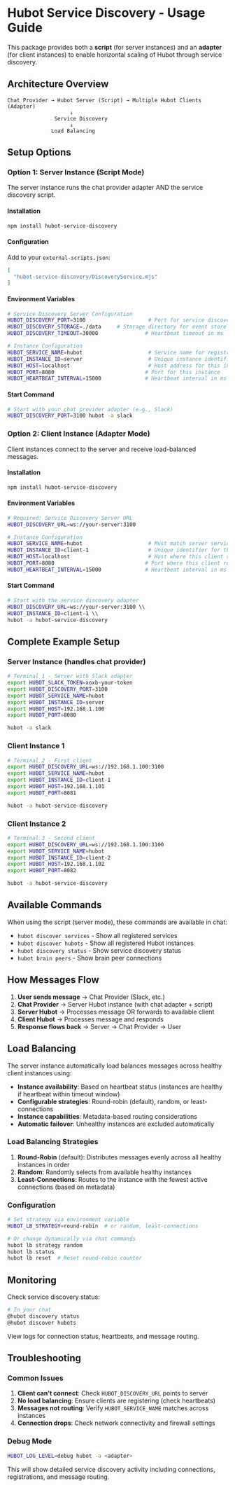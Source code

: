 # Hubot Service Discovery - Usage Guide

This package provides both a **script** (for server instances) and an **adapter** (for client instances) to enable horizontal scaling of Hubot through service discovery.

## Architecture Overview

```
Chat Provider → Hubot Server (Script) → Multiple Hubot Clients (Adapter)
                    ↓
               Service Discovery
                    ↓
              Load Balancing
```

## Setup Options

### Option 1: Server Instance (Script Mode)
The server instance runs the chat provider adapter AND the service discovery script.

#### Installation
```bash
npm install hubot-service-discovery
```

#### Configuration
Add to your `external-scripts.json`:
```json
[
  "hubot-service-discovery/DiscoveryService.mjs"
]
```

#### Environment Variables
```bash
# Service Discovery Server Configuration
HUBOT_DISCOVERY_PORT=3100                    # Port for service discovery server
HUBOT_DISCOVERY_STORAGE=./data     # Storage directory for event store
HUBOT_DISCOVERY_TIMEOUT=30000               # Heartbeat timeout in ms

# Instance Configuration  
HUBOT_SERVICE_NAME=hubot                     # Service name for registration
HUBOT_INSTANCE_ID=server                     # Unique instance identifier
HUBOT_HOST=localhost                         # Host address for this instance
HUBOT_PORT=8080                             # Port for this instance
HUBOT_HEARTBEAT_INTERVAL=15000              # Heartbeat interval in ms
```

#### Start Command
```bash
# Start with your chat provider adapter (e.g., Slack)
HUBOT_DISCOVERY_PORT=3100 hubot -a slack
```

### Option 2: Client Instance (Adapter Mode)
Client instances connect to the server and receive load-balanced messages.

#### Installation
```bash
npm install hubot-service-discovery
```

#### Environment Variables
```bash
# Required: Service Discovery Server URL
HUBOT_DISCOVERY_URL=ws://your-server:3100

# Instance Configuration
HUBOT_SERVICE_NAME=hubot                     # Must match server service name
HUBOT_INSTANCE_ID=client-1                   # Unique identifier for this client
HUBOT_HOST=localhost                         # Host where this client runs
HUBOT_PORT=8080                             # Port where this client runs
HUBOT_HEARTBEAT_INTERVAL=15000              # Heartbeat interval in ms
```

#### Start Command
```bash
# Start with the service discovery adapter
HUBOT_DISCOVERY_URL=ws://your-server:3100 \\
HUBOT_INSTANCE_ID=client-1 \\
hubot -a hubot-service-discovery
```

## Complete Example Setup

### Server Instance (handles chat provider)
```bash
# Terminal 1 - Server with Slack adapter
export HUBOT_SLACK_TOKEN=xoxb-your-token
export HUBOT_DISCOVERY_PORT=3100
export HUBOT_SERVICE_NAME=hubot
export HUBOT_INSTANCE_ID=server
export HUBOT_HOST=192.168.1.100
export HUBOT_PORT=8080

hubot -a slack
```

### Client Instance 1
```bash
# Terminal 2 - First client
export HUBOT_DISCOVERY_URL=ws://192.168.1.100:3100
export HUBOT_SERVICE_NAME=hubot
export HUBOT_INSTANCE_ID=client-1
export HUBOT_HOST=192.168.1.101
export HUBOT_PORT=8081

hubot -a hubot-service-discovery
```

### Client Instance 2
```bash
# Terminal 3 - Second client
export HUBOT_DISCOVERY_URL=ws://192.168.1.100:3100
export HUBOT_SERVICE_NAME=hubot
export HUBOT_INSTANCE_ID=client-2
export HUBOT_HOST=192.168.1.102
export HUBOT_PORT=8082

hubot -a hubot-service-discovery
```

## Available Commands

When using the script (server mode), these commands are available in chat:

- `hubot discover services` - Show all registered services
- `hubot discover hubots` - Show all registered Hubot instances  
- `hubot discovery status` - Show service discovery status
- `hubot brain peers` - Show brain peer connections

## How Messages Flow

1. **User sends message** → Chat Provider (Slack, etc.)
2. **Chat Provider** → Server Hubot instance (with chat adapter + script)
3. **Server Hubot** → Processes message OR forwards to available client
4. **Client Hubot** → Processes message and responds
5. **Response flows back** → Server → Chat Provider → User

## Load Balancing

The server instance automatically load balances messages across healthy client instances using:
- **Instance availability**: Based on heartbeat status (instances are healthy if heartbeat within timeout window)
- **Configurable strategies**: Round-robin (default), random, or least-connections
- **Instance capabilities**: Metadata-based routing considerations
- **Automatic failover**: Unhealthy instances are excluded automatically

### Load Balancing Strategies

1. **Round-Robin** (default): Distributes messages evenly across all healthy instances in order
2. **Random**: Randomly selects from available healthy instances
3. **Least-Connections**: Routes to the instance with the fewest active connections (based on metadata)

### Configuration

```bash
# Set strategy via environment variable
HUBOT_LB_STRATEGY=round-robin  # or random, least-connections

# Or change dynamically via chat commands
hubot lb strategy random
hubot lb status
hubot lb reset  # Reset round-robin counter
```

## Monitoring

Check service discovery status:
```bash
# In your chat
@hubot discovery status
@hubot discover hubots
```

View logs for connection status, heartbeats, and message routing.

## Troubleshooting

### Common Issues

1. **Client can't connect**: Check `HUBOT_DISCOVERY_URL` points to server
2. **No load balancing**: Ensure clients are registering (check heartbeats)
3. **Messages not routing**: Verify `HUBOT_SERVICE_NAME` matches across instances
4. **Connection drops**: Check network connectivity and firewall settings

### Debug Mode
```bash
HUBOT_LOG_LEVEL=debug hubot -a <adapter>
```

This will show detailed service discovery activity including connections, registrations, and message routing.
